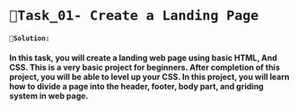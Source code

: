 # `📍Task_01- Create a Landing Page`

#### `📝Solution:`
#### In this task, you will create a landing web page using basic HTML, And CSS. This is a very basic project for beginners. After completion of this project, you will be able to level up your CSS. In this project, you will learn how to divide a page into the header, footer, body part, and griding system in web page.
